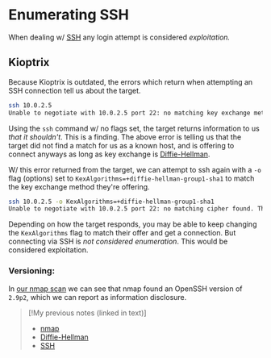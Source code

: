 
# Enumerating SSH
When dealing w/ [SSH](/networking/protocols/SSH.md) any login attempt is considered *exploitation.*
## Kioptrix
Because Kioptrix is outdated, the errors which return when attempting an SSH connection tell us about the target.
```bash
ssh 10.0.2.5
Unable to negotiate with 10.0.2.5 port 22: no matching key exchange method found. Their offer: diffie-hellman-group-exchange-sha1,diffie-hellman-group1-sha1
```
Using the `ssh` command w/ no flags set, the target returns information to us *that it shouldn't*. This is a finding. The above error is telling us that the target did not find a match for us as a known host, and is offering to connect anyways as long as key exchange is [Diffie-Hellman](computers/concepts/cryptography/diffie-hellman.md).

W/ this error returned from the target, we can attempt to ssh again with a `-o` flag (options) set to `KexAlgorithms=+diffie-hellman-group1-sha1` to match the key exchange method they're offering.
```bash
ssh 10.0.2.5 -o KexAlgorithms=+diffie-hellman-group1-sha1                                        
Unable to negotiate with 10.0.2.5 port 22: no matching cipher found. Their offer:...
```
Depending on how the target responds, you may be able to keep changing the `KexAlgorithms` flag to match their offer and get a connection. But connecting via SSH is *not considered enumeration*. This would be considered exploitation.
### Versioning:
In [our nmap scan](nested-repos/PNPT-study-guide/PEH/scanning-enumeration/kioptrix.md) we can see that nmap found an OpenSSH version of `2.9p2`, which we can report as information disclosure.

> [!My previous notes (linked in text)]
> - [nmap](https://github.com/TrshPuppy/obsidian-notes/tree/main/CLI-tools/linux/nmap.md) 
> - [Diffie-Hellman](https://github.com/TrshPuppy/obsidian-notes/tree/main/cybersecurity/cryptography/diffie-hellman.md)
> - [SSH](https://github.com/TrshPuppy/obsidian-notes/tree/main/networking/protocols/SSH.md)

